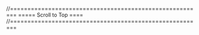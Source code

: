 //========================================================
                   ===== Scroll to Top ====
//========================================================


<a href="javascript:" id="return-to-top"><i class="fa fa-angle-double-up"></i></a>
